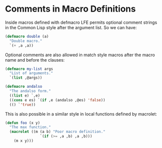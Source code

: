 # Comments in Macro Definitions

Inside macros defined with defmacro LFE permits optional comment
strings in the Common Lisp style after the argument list. So we can
have:

```cl
(defmacro double (a)
  "Double macro."
  `(+ ,a ,a))
```

Optional comments are also allowed in match style macros after the
macro name and before the clauses:

```cl
(defmacro my-list args
  "List of arguments."
  `(list ,@args))
```

```cl
(defmacro andalso
  "The andalso form."
  ((list e) `,e)
  ((cons e es) `(if ,e (andalso ,@es) 'false))
  (() `'true))
```

This is also possible in a similar style in local functions defined by
macrolet:

```cl
(defun foo (x y)
  "The max function."
  (macrolet ((m (a b) "Poor macro definition."
                `(if (>= ,a ,b) ,a ,b)))
    (m x y)))
```